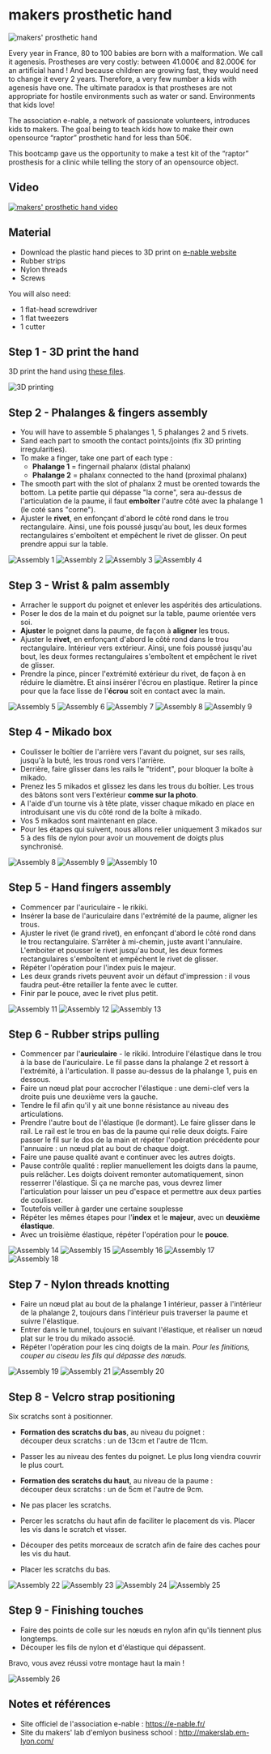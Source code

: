 # makers prosthetic hand

![makers' prosthetic hand](img/makershand_intro.jpg)

Every year in France, 80 to 100 babies are born with a malformation. We call it agenesis.
Prostheses are very costly: between 41.000€ and 82.000€ for an artificial hand ! And because children are growing fast, they would need to change it every 2 years. Therefore, a very few number a kids with agenesis have one.
The ultimate paradox is that prostheses are not appropriate for hostile environments such as water or sand. Environments that kids love!

The association e-nable, a network of passionate volunteers, introduces kids to makers. The goal being to teach kids how to make their own opensource “raptor” prosthetic hand for less than 50€.

This bootcamp gave us the opportunity to make a test kit of the “raptor” prosthesis for a clinic while telling the story of an opensource object.



## Video
[![makers' prosthetic hand video](http://img.youtube.com/vi/f_SkcdLc1xM/0.jpg)](https://www.youtube.com/watch?v=f_SkcdLc1xM)

## Material

- Download the plastic hand pieces to 3D print on [e-nable website](https://e-nable.fr/)
- Rubber strips
- Nylon threads
- Screws

You will also need:
- 1 flat-head screwdriver
- 1 flat tweezers
- 1 cutter



## Step 1 - 3D print the hand

3D print the hand using [these files](files/hand-raptor-reloaded-minimal.zip).

![3D printing](img/makershand_3Dprinting.jpg)  



## Step 2 - Phalanges & fingers assembly

- You will have to assemble 5 phalanges 1, 5 phalanges 2 and 5 rivets.  
- Sand each part to smooth the contact points/joints (fix 3D printing irregularities).  
- To make a finger, take one part of each type :
  - **Phalange 1** = fingernail phalanx (distal phalanx)
  - **Phalange 2** = phalanx connected to the hand (proximal phalanx)  
- The smooth part with the slot of phalanx 2 must be orented towards the bottom. La petite partie qui dépasse "la corne", sera au-dessus de l'articulation de la paume, il faut **emboîter** l'autre côté avec la phalange 1 (le coté sans "corne").
- Ajuster le **rivet**, en enfonçant d'abord le côté rond dans le trou rectangulaire. Ainsi, une fois poussé jusqu'au bout, les deux formes rectangulaires s'emboîtent et empêchent le rivet de glisser. On peut prendre appui sur la table.

![Assembly 1](img/makershand_assembly1.jpg)
![Assembly 2](img/makershand_assembly2.jpg)
![Assembly 3](img/makershand_assembly3.jpg)
![Assembly 4](img/makershand_assembly4.jpg)



## Step 3 - Wrist & palm assembly

- Arracher le support du poignet et enlever les aspérités des articulations.
- Poser le dos de la main et du poignet sur la table, paume orientée vers soi.
- **Ajuster** le poignet dans la paume, de façon à **aligner** les trous.
- Ajuster le **rivet**, en enfonçant d'abord le côté rond dans le trou rectangulaire. Intérieur vers extérieur. Ainsi, une fois poussé jusqu'au bout, les deux formes rectangulaires s'emboîtent et empêchent le rivet de glisser.
- Prendre la pince, pincer l'extrémité extérieur du rivet, de façon à en réduire le diamètre. Et ainsi insérer l'écrou en plastique. Retirer la pince pour que la face lisse de l'**écrou** soit en contact avec la main.

![Assembly 5](img/makershand_assembly5.jpg)
![Assembly 6](img/makershand_assembly6.jpg)
![Assembly 7](img/makershand_assembly7.jpg)
![Assembly 8](img/makershand_assembly8.jpg)
![Assembly 9](img/makershand_assembly9.jpg)



## Step 4 - Mikado box

- Coulisser le boîtier de l'arrière vers l'avant du poignet, sur ses rails, jusqu'à la buté, les trous rond vers l'arrière.
- Derrière, faire glisser dans les rails le "trident", pour bloquer la boîte à mikado.
- Prenez les 5 mikados et glissez les dans les trous du boîtier. Les trous des bâtons sont vers l'extérieur **comme sur la photo**.
- A l'aide d'un tourne vis à tête plate, visser chaque mikado en place en introduisant une vis du côté rond de la boîte à mikado.
- Vos 5 mikados sont maintenant en place.
- Pour les étapes qui suivent, nous allons relier uniquement 3 mikados sur 5 à des fils de nylon pour avoir un mouvement de doigts plus synchronisé.

![Assembly 8](img/makershand_assembly8.jpg)
![Assembly 9](img/makershand_assembly9.jpg)
![Assembly 10](img/makershand_assembly10.jpg)



## Step 5 - Hand fingers assembly

- Commencer par l'auriculaire - le rikiki.
- Insérer la base de l'auriculaire dans l'extrémité de la paume, aligner les trous.
- Ajuster le rivet (le grand rivet), en enfonçant d'abord le côté rond dans le trou rectangulaire. S’arrêter à mi-chemin, juste avant l'annulaire. L'emboiter et pousser le rivet jusqu'au bout, les deux formes rectangulaires s'emboîtent et empêchent le rivet de glisser.
- Répéter l'opération pour l'index puis le majeur.
- Les deux grands rivets peuvent avoir un défaut d'impression : il vous faudra peut-être retailler la fente avec le cutter.
- Finir par le pouce, avec le rivet plus petit.

![Assembly 11](img/makershand_assembly11.jpg)
![Assembly 12](img/makershand_assembly12.jpg)
![Assembly 13](img/makershand_assembly13.jpg)



## Step 6 - Rubber strips pulling

- Commencer par l'**auriculaire** - le rikiki. Introduire l'élastique dans le trou à la base de l'auriculaire. Le fil passe dans la phalange 2 et ressort à l'extrémité, à l'articulation. Il passe au-dessus de la phalange 1, puis en dessous.
- Faire un nœud plat pour accrocher l'élastique : une demi-clef vers la droite puis une deuxième vers la gauche.
- Tendre le fil afin qu'il y ait une bonne résistance au niveau des articulations.
- Prendre l'autre bout de l'élastique (le dormant). Le faire glisser dans le rail. Le rail est le trou en bas de la paume qui relie deux doigts. Faire passer le fil sur le dos de la main et répéter l'opération précédente pour l'annuaire : un nœud plat au bout de chaque doigt.
- Faire une pause qualité avant e continuer avec les autres doigts.
- Pause contrôle qualité : replier manuellement les doigts dans la paume, puis relâcher. Les doigts doivent remonter automatiquement, sinon resserrer l'élastique. Si ça ne marche pas, vous devrez limer l'articulation pour laisser un peu d'espace et permettre aux deux parties de coulisser.
- Toutefois veiller à garder une certaine souplesse
- Répéter les mêmes étapes pour l'**index** et le **majeur**, avec un **deuxième élastique**.
- Avec un troisième élastique, répéter l'opération pour le **pouce**.

![Assembly 14](img/makershand_assembly14.jpg)
![Assembly 15](img/makershand_assembly15.jpg)
![Assembly 16](img/makershand_assembly16.jpg)
![Assembly 17](img/makershand_assembly17.jpg)
![Assembly 18](img/makershand_assembly18.jpg)



## Step 7 - Nylon threads knotting

- Faire un nœud plat au bout de la phalange 1 intérieur, passer à l'intérieur de la phalange 2, toujours dans l'intérieur puis traverser la paume et suivre l'élastique.
- Entrer dans le tunnel, toujours en suivant l'élastique, et réaliser un nœud plat sur le trou du mikado associé.
- Répéter l'opération pour les cinq doigts de la main.
*Pour les finitions, couper au ciseau les fils qui dépasse des nœuds.*

![Assembly 19](img/makershand_assembly19.jpg)
![Assembly 21](img/makershand_assembly21.jpg)
![Assembly 20](img/makershand_assembly20.jpg)


## Step 8 - Velcro strap positioning

Six scratchs sont à positionner.
- **Formation des scratchs du bas**, au niveau du poignet :  
découper deux scratchs : un de 13cm et l'autre de 11cm.
- Passer les au niveau des fentes du poignet. Le plus long viendra couvrir le plus court.  

- **Formation des scratchs du haut**, au niveau de la paume :  
découper deux scratchs : un de 5cm et l'autre de 9cm.
- Ne pas placer les scratchs.
- Percer les scratchs du haut afin de faciliter le placement ds vis. Placer les vis dans le scratch et visser.
- Découper des petits morceaux de scratch afin de faire des caches pour les vis du haut.
- Placer les scratchs du bas.

![Assembly 22](img/makershand_assembly22.jpg)
![Assembly 23](img/makershand_assembly23.jpg)
![Assembly 24](img/makershand_assembly24.jpg)
![Assembly 25](img/makershand_assembly25.jpg)



## Step 9 - Finishing touches

- Faire des points de colle sur les nœuds en nylon afin qu'ils tiennent plus longtemps.
- Découper les fils de nylon et d'élastique qui dépassent.

Bravo, vous avez réussi votre montage haut la main !

![Assembly 26](img/makershand_assembly26.jpg)



## Notes et références

- Site officiel de l'association e-nable : https://e-nable.fr/
- Site du makers' lab d'emlyon business school : http://makerslab.em-lyon.com/

